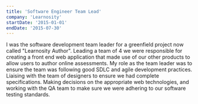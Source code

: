```yaml
---
title: 'Software Engineer Team Lead'
company: 'Learnosity'
startDate: '2015-01-01'
endDate: '2015-07-30'
---
```


I was the software development team leader for a greenfield project now called "Learnosity Author".
Leading a team of 4 we were responsible for creating a front end web application that made use of our other products to allow users to author online assessments.
My role as the team leader was to ensure the team was following good SDLC and agile development practices. Liaising with the team of designers to ensure we had complete specifications. Making decisions on the appropriate web technologies, and working with the QA team to make sure we were adhering to our software testing standards.
